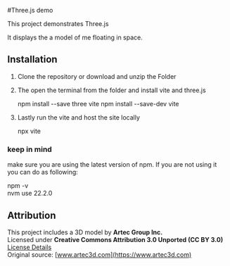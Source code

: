 #Three.js demo


This project demonstrates Three.js

It displays the a model of me floating in space. 



## Installation

1. Clone the repository or download and unzip the Folder

   
2. The open the terminal from the folder and install vite and three.js

    npm install --save three vite npm install --save-dev vite

3. Lastly run the vite and host the site locally 

    npx vite

### keep in mind
make sure you are using the latest version of npm.
If you are not using it you can do as following:

npm -v     
nvm use 22.2.0   



## Attribution
This project includes a 3D model by **Artec Group Inc.**  
Licensed under **Creative Commons Attribution 3.0 Unported (CC BY 3.0)**  
[License Details](http://creativecommons.org/licenses/by/3.0/)  
Original source: [www.artec3d.com](https://www.artec3d.com)  
